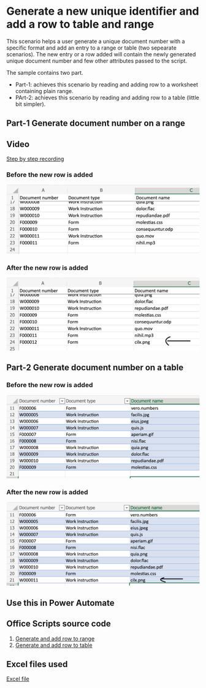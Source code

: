 # Generate a new unique identifier and add a row to table and range

This scenario helps a user generate a unique document number with a specific format and add an entry to a range or table (two sepearate scenarios). 
The new entry or a row added will contain the newly generated unique document number and few other attributes passed to the script. 

The sample contains two part. 

* Part-1: achieves this scenario by reading and adding row to a worksheet containing plain range. 
* PArt-2: achieves this scenario by reading and adding row to a table (little bit simpler). 
## Part-1 Generate document number on a range

## Video 

[Step by step recording]()

### Before the new row is added 
![Range before](Range-Before.png) 
### After the new row is added 
![Range after](Range-After.png) 

## Part-2 Generate document number on a table
### Before the new row is added 
![Table before](Table-Before.png) 
### After the new row is added 
![Table after](Table-After.png) 

## Use this in Power Automate 

## Office Scripts source code

1. [Generate and add row to range](DocNumGenForRange.ts)
1. [Generate and add row to table](DocNumGenForTable.ts)

## Excel files used

[Excel file](Table-Data-With-Hyperlinks.xlsx)

